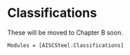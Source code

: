 # Classifications

These will be moved to Chapter B soon.

```@autodocs
Modules = [AISCSteel.Classifications]
```

